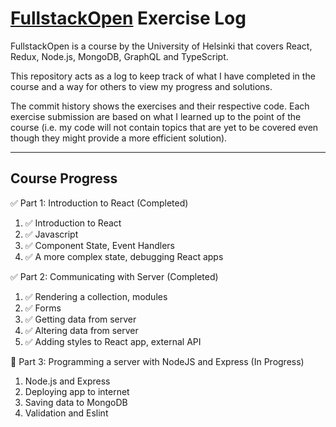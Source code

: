# [FullstackOpen](https://fullstackopen.com/en/) Exercise Log

FullstackOpen is a course by the University of Helsinki that covers React, Redux, Node.js, MongoDB, GraphQL and TypeScript.

This repository acts as a log to keep track of what I have completed in the course and a way for others to view my progress and solutions.

The commit history shows the exercises and their respective code. Each exercise submission are based on what I learned up to the point of the course (i.e. my code will not contain topics that are yet to be covered even though they might provide a more efficient solution).

----
## Course Progress

✅ Part 1: Introduction to React (Completed)
1. ✅ Introduction to React
2. ✅ Javascript
3. ✅ Component State, Event Handlers
4. ✅ A more complex state, debugging React apps

✅ Part 2: Communicating with Server (Completed)
1. ✅ Rendering a collection, modules
2. ✅ Forms
3. ✅ Getting data from server
4. ✅ Altering data from server
5. ✅ Adding styles to React app, external API

📝 Part 3: Programming a server with NodeJS and Express (In Progress)
1. Node.js and Express
2. Deploying app to internet
3. Saving data to MongoDB
4. Validation and Eslint

